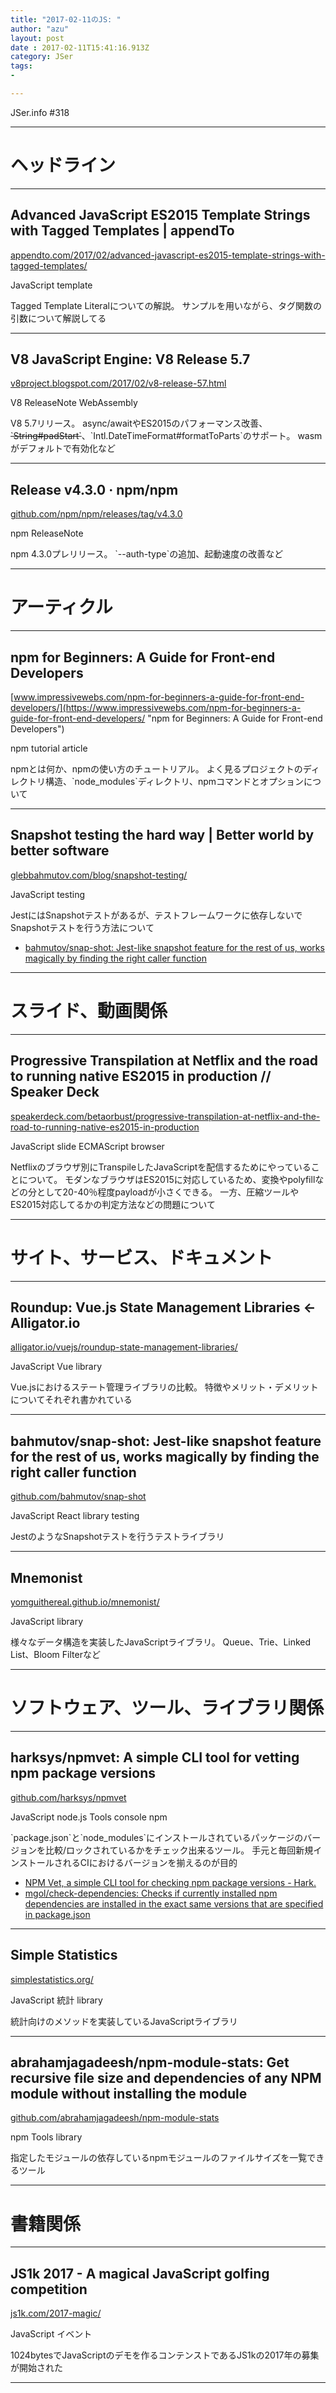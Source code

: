```yaml
---
title: "2017-02-11のJS: "
author: "azu"
layout: post
date : 2017-02-11T15:41:16.913Z
category: JSer
tags:
-

---
```


JSer.info #318

----

<h1 class="site-genre">ヘッドライン</h1>

----

## Advanced JavaScript ES2015 Template Strings with Tagged Templates | appendTo
[appendto.com/2017/02/advanced-javascript-es2015-template-strings-with-tagged-templates/](https://appendto.com/2017/02/advanced-javascript-es2015-template-strings-with-tagged-templates/ "Advanced JavaScript ES2015 Template Strings with Tagged Templates | appendTo")
<p class="jser-tags jser-tag-icon"><span class="jser-tag">JavaScript</span> <span class="jser-tag">template</span></p>
Tagged Template Literalについての解説。
サンプルを用いながら、タグ関数の引数について解説してる


----

## V8 JavaScript Engine: V8 Release 5.7
[v8project.blogspot.com/2017/02/v8-release-57.html](http://v8project.blogspot.com/2017/02/v8-release-57.html "V8 JavaScript Engine: V8 Release 5.7")
<p class="jser-tags jser-tag-icon"><span class="jser-tag">V8</span> <span class="jser-tag">ReleaseNote</span> <span class="jser-tag">WebAssembly</span></p>
V8 5.7リリース。
async/awaitやES2015のパフォーマンス改善、<del>`String#padStart`</del>、`Intl.DateTimeFormat#formatToParts`のサポート。
wasmがデフォルトで有効化など


----

## Release v4.3.0 · npm/npm
[github.com/npm/npm/releases/tag/v4.3.0](https://github.com/npm/npm/releases/tag/v4.3.0 "Release v4.3.0 · npm/npm")
<p class="jser-tags jser-tag-icon"><span class="jser-tag">npm</span> <span class="jser-tag">ReleaseNote</span></p>
npm 4.3.0プレリリース。
`--auth-type`の追加、起動速度の改善など


----
<h1 class="site-genre">アーティクル</h1>

----

## npm for Beginners: A Guide for Front-end Developers
[www.impressivewebs.com/npm-for-beginners-a-guide-for-front-end-developers/](https://www.impressivewebs.com/npm-for-beginners-a-guide-for-front-end-developers/ "npm for Beginners: A Guide for Front-end Developers")
<p class="jser-tags jser-tag-icon"><span class="jser-tag">npm</span> <span class="jser-tag">tutorial</span> <span class="jser-tag">article</span></p>
npmとは何か、npmの使い方のチュートリアル。
よく見るプロジェクトのディレクトリ構造、`node_modules`ディレクトリ、npmコマンドとオプションについて


----

## Snapshot testing the hard way | Better world by better software
[glebbahmutov.com/blog/snapshot-testing/](https://glebbahmutov.com/blog/snapshot-testing/ "Snapshot testing the hard way | Better world by better software")
<p class="jser-tags jser-tag-icon"><span class="jser-tag">JavaScript</span> <span class="jser-tag">testing</span></p>
JestにはSnapshotテストがあるが、テストフレームワークに依存しないでSnapshotテストを行う方法について

- [bahmutov/snap-shot: Jest-like snapshot feature for the rest of us, works magically by finding the right caller function](https://github.com/bahmutov/snap-shot "bahmutov/snap-shot: Jest-like snapshot feature for the rest of us, works magically by finding the right caller function")

----
<h1 class="site-genre">スライド、動画関係</h1>

----

## Progressive Transpilation at Netflix and the road to running native ES2015 in production // Speaker Deck
[speakerdeck.com/betaorbust/progressive-transpilation-at-netflix-and-the-road-to-running-native-es2015-in-production](https://speakerdeck.com/betaorbust/progressive-transpilation-at-netflix-and-the-road-to-running-native-es2015-in-production "Progressive Transpilation at Netflix and the road to running native ES2015 in production // Speaker Deck")
<p class="jser-tags jser-tag-icon"><span class="jser-tag">JavaScript</span> <span class="jser-tag">slide</span> <span class="jser-tag">ECMAScript</span> <span class="jser-tag">browser</span></p>
Netflixのブラウザ別にTranspileしたJavaScriptを配信するためにやっていることについて。
モダンなブラウザはES2015に対応しているため、変換やpolyfillなどの分として20-40％程度payloadが小さくできる。
一方、圧縮ツールやES2015対応してるかの判定方法などの問題について


----
<h1 class="site-genre">サイト、サービス、ドキュメント</h1>

----

## Roundup: Vue.js State Management Libraries ← Alligator.io
[alligator.io/vuejs/roundup-state-management-libraries/](https://alligator.io/vuejs/roundup-state-management-libraries/ "Roundup: Vue.js State Management Libraries ← Alligator.io")
<p class="jser-tags jser-tag-icon"><span class="jser-tag">JavaScript</span> <span class="jser-tag">Vue</span> <span class="jser-tag">library</span></p>
Vue.jsにおけるステート管理ライブラリの比較。
特徴やメリット・デメリットについてそれぞれ書かれている


----

## bahmutov/snap-shot: Jest-like snapshot feature for the rest of us, works magically by finding the right caller function
[github.com/bahmutov/snap-shot](https://github.com/bahmutov/snap-shot "bahmutov/snap-shot: Jest-like snapshot feature for the rest of us, works magically by finding the right caller function")
<p class="jser-tags jser-tag-icon"><span class="jser-tag">JavaScript</span> <span class="jser-tag">React</span> <span class="jser-tag">library</span> <span class="jser-tag">testing</span></p>
JestのようなSnapshotテストを行うテストライブラリ


----

## Mnemonist
[yomguithereal.github.io/mnemonist/](https://yomguithereal.github.io/mnemonist/ "Mnemonist")
<p class="jser-tags jser-tag-icon"><span class="jser-tag">JavaScript</span> <span class="jser-tag">library</span></p>
様々なデータ構造を実装したJavaScriptライブラリ。
Queue、Trie、Linked List、Bloom Filterなど


----
<h1 class="site-genre">ソフトウェア、ツール、ライブラリ関係</h1>

----

## harksys/npmvet: A simple CLI tool for vetting npm package versions
[github.com/harksys/npmvet](https://github.com/harksys/npmvet "harksys/npmvet: A simple CLI tool for vetting npm package versions")
<p class="jser-tags jser-tag-icon"><span class="jser-tag">JavaScript</span> <span class="jser-tag">node.js</span> <span class="jser-tag">Tools</span> <span class="jser-tag">console</span> <span class="jser-tag">npm</span></p>
`package.json`と`node_modules`にインストールされているパッケージのバージョンを比較/ロックされているかをチェック出来るツール。
手元と毎回新規インストールされるCIにおけるバージョンを揃えるのが目的

- [NPM Vet, a simple CLI tool for checking npm package versions - Hark.](https://harksys.com/labs/npm-vet-a-simple-cli-tool-for-checking-npm-package-versions/ "NPM Vet, a simple CLI tool for checking npm package versions - Hark.")
- [mgol/check-dependencies: Checks if currently installed npm dependencies are installed in the exact same versions that are specified in package.json](https://github.com/mgol/check-dependencies "mgol/check-dependencies: Checks if currently installed npm dependencies are installed in the exact same versions that are specified in package.json")

----

## Simple Statistics
[simplestatistics.org/](http://simplestatistics.org/ "Simple Statistics")
<p class="jser-tags jser-tag-icon"><span class="jser-tag">JavaScript</span> <span class="jser-tag">統計</span> <span class="jser-tag">library</span></p>
統計向けのメソッドを実装しているJavaScriptライブラリ


----

## abrahamjagadeesh/npm-module-stats: Get recursive file size and dependencies of any NPM module without installing the module
[github.com/abrahamjagadeesh/npm-module-stats](https://github.com/abrahamjagadeesh/npm-module-stats "abrahamjagadeesh/npm-module-stats: Get recursive file size and dependencies of any NPM module without installing the module")
<p class="jser-tags jser-tag-icon"><span class="jser-tag">npm</span> <span class="jser-tag">Tools</span> <span class="jser-tag">library</span></p>
指定したモジュールの依存しているnpmモジュールのファイルサイズを一覧できるツール


----
<h1 class="site-genre">書籍関係</h1>

----

## JS1k 2017 - A magical JavaScript golfing competition
[js1k.com/2017-magic/](http://js1k.com/2017-magic/ "JS1k 2017 - A magical JavaScript golfing competition")
<p class="jser-tags jser-tag-icon"><span class="jser-tag">JavaScript</span> <span class="jser-tag">イベント</span></p>
1024bytesでJavaScriptのデモを作るコンテンストであるJS1kの2017年の募集が開始された


----
